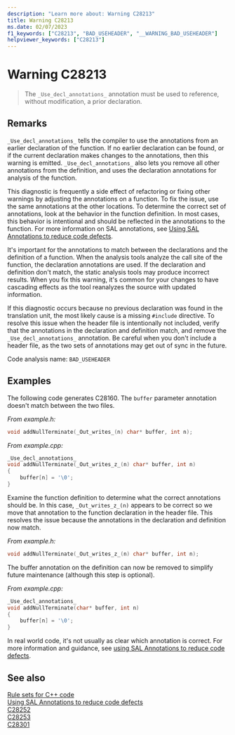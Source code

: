 ```yaml
---
description: "Learn more about: Warning C28213"
title: Warning C28213
ms.date: 02/07/2023
f1_keywords: ["C28213", "BAD_USEHEADER", "__WARNING_BAD_USEHEADER"]
helpviewer_keywords: ["C28213"]
---
```

# Warning C28213

> The `_Use_decl_annotations_` annotation must be used to reference, without modification, a prior declaration.

## Remarks

`_Use_decl_annotations_` tells the compiler to use the annotations from an earlier declaration of the function. If no earlier declaration can be found, or if the current declaration makes changes to the annotations, then this warning is emitted. `_Use_decl_annotations_` also lets you remove all other annotations from the definition, and uses the declaration annotations for analysis of the function.

This diagnostic is frequently a side effect of refactoring or fixing other warnings by adjusting the annotations on a function. To fix the issue, use the same annotations at the other locations. To determine the correct set of annotations, look at the behavior in the function definition. In most cases, this behavior is intentional and should be reflected in the annotations to the function. For more information on SAL annotations, see [Using SAL Annotations to reduce code defects](using-sal-annotations-to-reduce-c-cpp-code-defects.md).

It's important for the annotations to match between the declarations and the definition of a function. When the analysis tools analyze the call site of the function, the declaration annotations are used. If the declaration and definition don't match, the static analysis tools may produce incorrect results. When you fix this warning, it's common for your changes to have cascading effects as the tool reanalyzes the source with updated information.

If this diagnostic occurs because no previous declaration was found in the translation unit, the most likely cause is a missing `#include` directive. To resolve this issue when the header file is intentionally not included, verify that the annotations in the declaration and definition match, and remove the `_Use_decl_annotations_` annotation. Be careful when you don't include a header file, as the two sets of annotations may get out of sync in the future.

Code analysis name: `BAD_USEHEADER`

## Examples

The following code generates C28160. The `buffer` parameter annotation doesn't match between the two files.

*From example.h:*

```cpp
void addNullTerminate(_Out_writes_(n) char* buffer, int n);
```

*From example.cpp:*

```cpp
_Use_decl_annotations_
void addNullTerminate(_Out_writes_z_(n) char* buffer, int n)
{
    buffer[n] = '\0';
}
```

Examine the function definition to determine what the correct annotations should be. In this case, `_Out_writes_z_(n)` appears to be correct so we move that annotation to the function declaration in the header file. This resolves the issue because the annotations in the declaration and definition now match.

*From example.h:*

```cpp
void addNullTerminate(_Out_writes_z_(n) char* buffer, int n);
```

The buffer annotation on the definition can now be removed to simplify future maintenance (although this step is optional).

*From example.cpp:*

```cpp
_Use_decl_annotations_
void addNullTerminate(char* buffer, int n)
{
    buffer[n] = '\0';
}
```

In real world code, it's not usually as clear which annotation is correct. For more information and guidance, see [using SAL Annotations to reduce code defects](using-sal-annotations-to-reduce-c-cpp-code-defects.md).


## See also

[Rule sets for C++ code](./using-rule-sets-to-specify-the-cpp-rules-to-run.md)\
[Using SAL Annotations to reduce code defects](using-sal-annotations-to-reduce-c-cpp-code-defects.md)\
[C28252](C28252.md)\
[C28253](C28253.md)\
[C28301](C28301.md)
